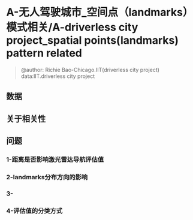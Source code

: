 


# A-无人驾驶城市_空间点（landmarks）模式相关/A-driverless city project_spatial points(landmarks) pattern related
> @author: Richie Bao-Chicago.IIT(driverless city project)  data:IIT.driverless city project
## 数据



## 关于相关性

## 问题

### 1-距离是否影响激光雷达导航评估值

### 2-landmarks分布方向的影响

### 3-

### 4-评估值的分类方式

<!--stackedit_data:
eyJoaXN0b3J5IjpbMTk2NTY3MzgwMywtMTQ1ODg3MTMxMCwxOD
g0MzkwMzY0LDMxMTI0MDU2MF19
-->